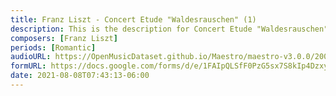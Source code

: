 ```yaml
---
title: Franz Liszt - Concert Etude "Waldesrauschen" (1)
description: This is the description for Concert Etude "Waldesrauschen" by Franz Liszt
composers: [Franz Liszt]
periods: [Romantic]
audioURL: https://OpenMusicDataset.github.io/Maestro/maestro-v3.0.0/2008/MIDI-Unprocessed_06_R1_2008_01-04_ORIG_MID--AUDIO_06_R1_2008_wav--3.midi
formURL: https://docs.google.com/forms/d/e/1FAIpQLSfF0PzG5sx7S8kIp4DzxyHGZ43CKTS1HT7xYQm7DTdQEWujmg/viewform
date: 2021-08-08T07:43:13-06:00
---
```

